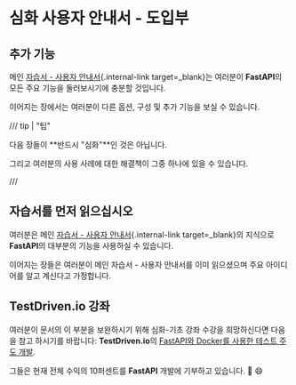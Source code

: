 # 심화 사용자 안내서 - 도입부

## 추가 기능

메인 [자습서 - 사용자 안내서](../tutorial/index.md){.internal-link target=_blank}는 여러분이 **FastAPI**의 모든 주요 기능을 둘러보시기에 충분할 것입니다.

이어지는 장에서는 여러분이 다른 옵션, 구성 및 추가 기능을 보실 수 있습니다.

/// tip | "팁"

다음 장들이 **반드시 "심화"**인 것은 아닙니다.

그리고 여러분의 사용 사례에 대한 해결책이 그중 하나에 있을 수 있습니다.

///

## 자습서를 먼저 읽으십시오

여러분은 메인 [자습서 - 사용자 안내서](../tutorial/index.md){.internal-link target=_blank}의 지식으로 **FastAPI**의 대부분의 기능을 사용하실 수 있습니다.

이어지는 장들은 여러분이 메인 자습서 - 사용자 안내서를 이미 읽으셨으며 주요 아이디어를 알고 계신다고 가정합니다.

## TestDriven.io 강좌

여러분이 문서의 이 부분을 보완하시기 위해 심화-기초 강좌 수강을 희망하신다면 다음을 참고 하시기를 바랍니다: **TestDriven.io**의 <a href="https://testdriven.io/courses/tdd-fastapi/" class="external-link" target="_blank">FastAPI와 Docker를 사용한 테스트 주도 개발</a>.

그들은 현재 전체 수익의 10퍼센트를 **FastAPI** 개발에 기부하고 있습니다. 🎉 😄
